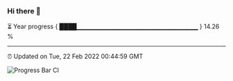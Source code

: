 ### Hi there 👋

⏳ Year progress { ████▁▁▁▁▁▁▁▁▁▁▁▁▁▁▁▁▁▁▁▁▁▁▁▁▁▁ } 14.26 %

---

⏰ Updated on Tue, 22 Feb 2022 00:44:59 GMT

![Progress Bar CI](https://github.com/liununu/liununu/workflows/Progress%20Bar%20CI/badge.svg)
